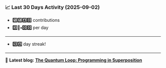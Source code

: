 <!--START_STATS-->
### 📈 Last 30 Days Activity (2025-09-02)  
- **1️⃣1️⃣4️⃣0️⃣** contributions  
- **3️⃣🎱•0️⃣0️⃣** per day
---
- **9️⃣4️⃣** day streak!
---
📝 **Latest blog:** [**The Quantum Loop: Programming in Superposition**](https://andriak.com/blog/quantum-loop)
<!--END_STATS-->
